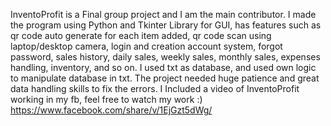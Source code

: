 InventoProfit is a Final group project and I am the main contributor. I made the program using Python and Tkinter Library for GUI, has features such as qr code auto generate for each item added, qr code scan using laptop/desktop camera, login and creation account system, forgot password,
sales history, daily sales, weekly sales, monthly sales, expenses handling, inventory, and so on. I used txt as database, and used own logic to manipulate database in txt. The project needed huge patience and great data handling skills to fix the errors.
I Included a video of InventoProfit working in my fb, feel free to watch my work :) https://www.facebook.com/share/v/1EjGzt5dWg/
